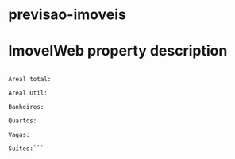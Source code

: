 # previsao-imoveis


# ImovelWeb property description

```Endereço, Bairro, Cidade

Areal total:

Areal Util:

Banheiros:

Quartos:

Vagas:

Suítes:```
